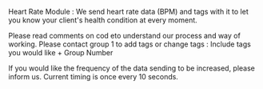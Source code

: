 Heart Rate Module : We send heart rate data (BPM) and tags with it to let you know your client's health condition at every moment.

Please read comments on cod eto understand our process and way of working. Please contact group 1 to add tags or change tags : 
    Include tags you would like + Group Number

If you would like the frequency of the data sending to be increased, please inform us. Current timing is once every 10 seconds.


